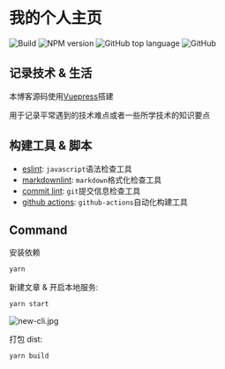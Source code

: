# 我的个人主页

<!-- [![](https://travis-ci.org/lorainwings/blog.svg?branch=master)](https://travis-ci.org/lorainwings/blog) -->

![Build](https://github.com/lorainwings/blog/workflows/Auto%20Publish%20To%20Github%20Pages/badge.svg)
![NPM version](https://img.shields.io/badge/npm--version-6.14.0-brightgreen)
![GitHub top language](https://img.shields.io/github/languages/top/lorainwings/blog)
![GitHub](https://img.shields.io/github/license/lorainwings/blog)

## 记录技术 & 生活

本博客源码使用[Vuepress](https://vuepress.vuejs.org/)搭建

用于记录平常遇到的技术难点或者一些所学技术的知识要点

## 构建工具 & 脚本

- [eslint](https://eslint.org/): `javascript`语法检查工具
- [markdownlint](https://github.com/igorshubovych/markdownlint-cli): `markdown`格式化检查工具
- [commit lint](https://github.com/features/actions): `git`提交信息检查工具
- [github actions](https://github.com/features/actions): `github-actions`自动化构建工具

## Command

安装依赖

```sh
yarn
```

新建文章 & 开启本地服务:

```sh
yarn start
```

![new-cli.jpg](/blog/skills/images/715b1061gy1gglybnvsu6j20cc07y75b.jpg)

打包 dist:

```sh
yarn build
```
